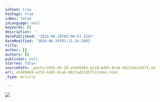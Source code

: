 ```yaml
---
inFeed: true
hasPage: true
inNav: false
inLanguage: null
keywords: []
description: ''
datePublished: '2016-06-28T02:06:53.429Z'
dateModified: '2016-06-28T01:11:24.508Z'
title: ''
author: []
authors: []
publisher: null
starred: false
sourcePath: _posts/2016-06-28-e54894b9-e218-4dd5-8cab-8827ad11d5f1.md
url: e54894b9-e218-4dd5-8cab-8827ad11d5f1/index.html
_type: Article

---
```

![](https://the-grid-user-content.s3-us-west-2.amazonaws.com/f2600fb5-3f56-44d6-adef-cef5ae9ef83b.jpg)